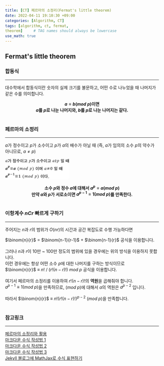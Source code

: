 ```yaml
---
title: [CT] 페르마의 소정리(Fermat's little theorem)
date: 2022-04-11 19:10:30 +09:00
categories: [Algorithm, CT]
tags: [algorithm, ct, fermat, 
theorem]     # TAG names should always be lowercase
use_math: true
---
```


## Fermat's little theorem  

### 합동식
---
대수학에서 합동식이란 숫자의 실제 크기를 불문하고, 어떤 수로 나누었을 때 나머지가 같은 수를 의미합니다.  

**<center>$a ≡ b (mod \; p)$이면  
$a$를 $p$로 나눈 나머지와, $b$를 $p$로 나눈 나머지는 같다.</center>**
<br>

### 페르마의 소정리
---
$a$가 정수이고 $p$가 소수이고 $p$가 $a$의 배수가 아닐 때 (즉, $a$가 임의의 소수 $p$의 약수가 아니므로, $a≠p$)

![fermat](/assets/img/2022-04-11/1_fermat_little_theorem.jpeg)
**<center>소수 $p$와 정수 $a$에 대해서 $a^p ≡ a (mod \; p)$<br> 
만약 $a$와 $p$가 서로소이면 $a^{p-1} ≡ 1 (mod \; p)$를 만족한다.</center>**
<br>

### 이항계수 $nCr$ 빠르게 구하기
---
주어지는 $n$과 $r$의 범위가 $O(nr)$의 시간과 공간 복잡도로 수행 가능하다면

$\binom{n}{r}$ = $\binom{n-1}{r-1}$ + $\binom{n-1}{r}$
공식을 이용합니다.
<br><br>
그러나 $n$과 $r$이 10만 ~ 100만 정도의 범위에 있을 경우에는 위의 방식을 이용하지 못합니다.  
이런 경우에는 항상 어떤 소수 $p$에 대한 나머지를 구하는 방식이므로  
$\binom{n}{r}$ ≡ $n!$ / $(r!(n-r)!)$ $mod \; p$ 공식을 이용합니다.
<br><br>
여기서 페르마의 소정리를 이용하여 $r!(n-r)!$의 **역원**을 곱해줘야 합니다.  
$a^{p-1} ≡ 1 (mod \; p)$을 만족하므로, $(mod \; p)$에 대해서 $a$의 역원은 $a^{p-2}$ 입니다.
<br><br>
따라서 $\binom{n}{r}$ ≡ $n!(r!(n-r)!)^{p-2}$ $(mod \; p)$을 만족합니다.
<br><br>

### 참고링크
---
[페르마의 소정리와 활용](https://rebro.kr/105)  
[마크다운 수식 작성법 1](https://csrgxtu.github.io/2015/03/20/Writing-Mathematic-Fomulars-in-Markdown/)  
[마크다운 수식 작성법 2](https://velog.io/@d2h10s/LaTex-Markdown-%EC%88%98%EC%8B%9D-%EC%9E%91%EC%84%B1%EB%B2%95)   
[마크다운 수식 작성법 3](https://huni0318.github.io/blog/blog-etc/2020-12-21-markdown-tutorial2/)  
[Jekyll 블로그에 MathJax로 수식 표현하기](https://mkkim85.github.io/blog-apply-mathjax-to-jekyll-and-github-pages/)